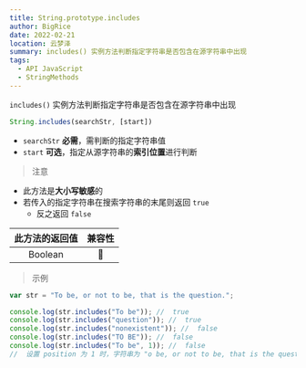 ```yaml
---
title: String.prototype.includes
author: BigRice
date: 2022-02-21
location: 云梦泽
summary: includes() 实例方法判断指定字符串是否包含在源字符串中出现
tags:
  - API JavaScript
  - StringMethods
---
```


`includes()` 实例方法判断指定字符串是否包含在源字符串中出现

```js
String.includes(searchStr, [start])
```

-   `searchStr` **必需**，需判断的指定字符串值
-   `start` **可选**，指定从源字符串的**索引位置**进行判断



> 注意
>

-   此方法是**大小写敏感**的
-   若传入的指定字符串在搜索字符串的末尾则返回 `true`
    -   反之返回 `false`

| 此方法的返回值 | 兼容性 |
| :------------: | :----: |
|    Boolean     |   🔴    |

>  示例
>

```js
var str = "To be, or not to be, that is the question.";

console.log(str.includes("To be")); //  true
console.log(str.includes("question")); //  true
console.log(str.includes("nonexistent")); //  false
console.log(str.includes("TO BE")); //  false
console.log(str.includes("To be", 1)); //  false
//  设置 position 为 1 时，字符串为 "o be, or not to be, that is the question."
```
